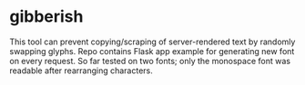 # gibberish
This tool can prevent copying/scraping of server-rendered text by randomly swapping glyphs.
Repo contains Flask app example for generating new font on every request.
So far tested on two fonts; only the monospace font was readable after rearranging characters.
